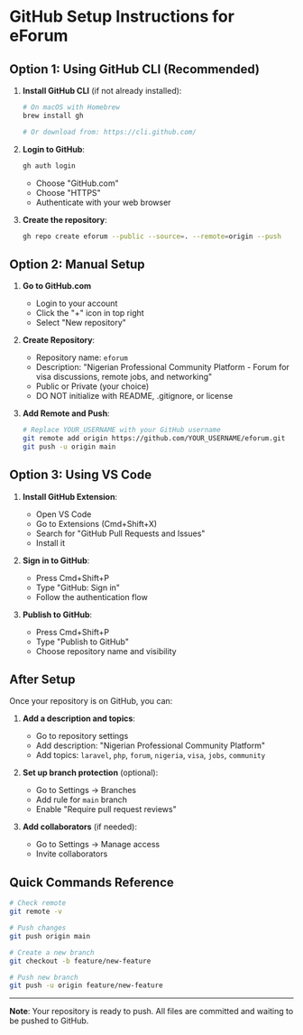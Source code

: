 # GitHub Setup Instructions for eForum

## Option 1: Using GitHub CLI (Recommended)

1. **Install GitHub CLI** (if not already installed):
   ```bash
   # On macOS with Homebrew
   brew install gh
   
   # Or download from: https://cli.github.com/
   ```

2. **Login to GitHub**:
   ```bash
   gh auth login
   ```
   - Choose "GitHub.com"
   - Choose "HTTPS"
   - Authenticate with your web browser

3. **Create the repository**:
   ```bash
   gh repo create eforum --public --source=. --remote=origin --push
   ```

## Option 2: Manual Setup

1. **Go to GitHub.com**
   - Login to your account
   - Click the "+" icon in top right
   - Select "New repository"

2. **Create Repository**:
   - Repository name: `eforum`
   - Description: "Nigerian Professional Community Platform - Forum for visa discussions, remote jobs, and networking"
   - Public or Private (your choice)
   - DO NOT initialize with README, .gitignore, or license

3. **Add Remote and Push**:
   ```bash
   # Replace YOUR_USERNAME with your GitHub username
   git remote add origin https://github.com/YOUR_USERNAME/eforum.git
   git push -u origin main
   ```

## Option 3: Using VS Code

1. **Install GitHub Extension**:
   - Open VS Code
   - Go to Extensions (Cmd+Shift+X)
   - Search for "GitHub Pull Requests and Issues"
   - Install it

2. **Sign in to GitHub**:
   - Press Cmd+Shift+P
   - Type "GitHub: Sign in"
   - Follow the authentication flow

3. **Publish to GitHub**:
   - Press Cmd+Shift+P
   - Type "Publish to GitHub"
   - Choose repository name and visibility

## After Setup

Once your repository is on GitHub, you can:

1. **Add a description and topics**:
   - Go to repository settings
   - Add description: "Nigerian Professional Community Platform"
   - Add topics: `laravel`, `php`, `forum`, `nigeria`, `visa`, `jobs`, `community`

2. **Set up branch protection** (optional):
   - Go to Settings → Branches
   - Add rule for `main` branch
   - Enable "Require pull request reviews"

3. **Add collaborators** (if needed):
   - Go to Settings → Manage access
   - Invite collaborators

## Quick Commands Reference

```bash
# Check remote
git remote -v

# Push changes
git push origin main

# Create a new branch
git checkout -b feature/new-feature

# Push new branch
git push -u origin feature/new-feature
```

---

**Note**: Your repository is ready to push. All files are committed and waiting to be pushed to GitHub.
